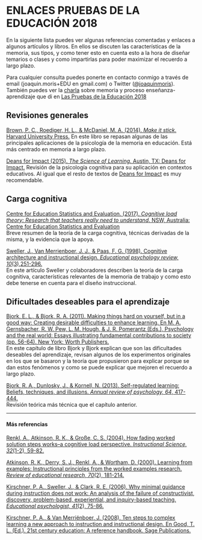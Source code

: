 # ENLACES PRUEBAS DE LA EDUCACIÓN 2018

En la siguiente lista puedes ver algunas referencias comentadas y enlaces a algunos artículos y libros. En ellos se discuten las características de la memoria, sus tipos, y como tener esto en cuenta esto a la hora de diseñar temarios o clases y como impartirlas para poder maximizar el recuerdo a largo plazo.

Para cualquier consulta puedes ponerte en contacto conmigo a través de email (joaquin.moris+EDU en gmail.com) o Twitter ([@joaquinmoris](https://twitter.com/joaquinmoris)). También puedes ver la [charla](https://culturacientifica.com/2018/03/01/papel-la-memoria-proceso-ensenanza-aprendizaje/) sobre memoria y proceso enseñanza-aprendizaje que di en [Las Pruebas de la Educación 2018](https://culturacientifica.com/series/las-pruebas-de-la-educacion/)

## Revisiones generales
[Brown, P. C., Roediger, H. L., & McDaniel, M. A. (2014). *Make it stick*. Harvard University Press.](https://books.google.es/books?id=oneWAwAAQBAJ&lpg=PR6&ots=rpMW6c5B8c&dq=make%20it%20stick&lr&hl=es&pg=PP1#v=onepage&q&f=false)
En este libro se repasan algunas de las principales aplicaciones de la psicología de la memoria en educación. Está más centrado en memoria a largo plazo.

[Deans for Impact (2015). *The Science of Learning*. Austin, TX: Deans for Impact.](https://deansforimpact.org/resources/the-science-of-learning/)
Revisión de la psicología cognitiva para su aplicación en contextos educativos. Al igual que el resto de textos de [Deans for Impact](https://deansforimpact.org/) es muy recomendable.

## Carga cognitiva

[Centre for Education Statistics and Evaluation. (2017). *Cognitive load theory: Research that teachers really need to understand*. NSW, Australia: Centre for Education Statistics and Evaluation ](https://www.cese.nsw.gov.au/images/stories/PDF/cognitive_load_theory_report_AA1.pdf)  
Breve resumen de la teoría de la carga cognitiva, técnicas derivadas de la misma, y la evidencia que la apoya.

[Sweller, J., Van Merrienboer, J. J., & Paas, F. G. (1998). Cognitive architecture and instructional design. *Educational psychology review, 10*(3),251-296.](https://www.researchgate.net/profile/Jeroen_J_G_Van_Merrienboer2/publication/200772805_Cognitive_Architecture_and_Instructional_Design/links/0c960526bd724886e8000000/Cognitive-Architecture-and-Instructional-Design.pdf "Enlace al artículo")  
En este artículo Sweller y colaboradores describen la teoría de la carga cognitiva, características relevantes de la memoria de trabajo y como esto debe tenerse en cuenta para el diseño instruccional.

## Dificultades deseables para el aprendizaje

[Bjork, E. L., & Bjork, R. A. (2011). Making things hard on yourself, but in a good way: Creating desirable difficulties to enhance learning. En M. A. Gernsbacher, R. W. Pew, L. M. Hough, & J. R. Pomerantz (Eds.), Psychology and the real world: Essays illustrating
fundamental contributions to society (pp. 56-64). New York: Worth Publishers.](https://bjorklab.psych.ucla.edu/wp-content/uploads/sites/13/2016/04/EBjork_RBjork_2011.pdf)  
En este capítulo de libro Bjork y Bjork explican que son las dificultades deseables del aprendizaje, revisan algunos de los experimentos originales en los que se basaron y la teoría que propusieron para explicar porque se dan estos fenómenos y como se puede explicar que mejoren el recuerdo a largo plazo.

[Bjork, R. A., Dunlosky, J., & Kornell, N. (2013). Self-regulated learning: Beliefs, techniques, and illusions. *Annual review of psychology, 64*, 417-444.](https://bjorklab.psych.ucla.edu/wp-content/uploads/sites/13/2016/07/RBjork_Dunlosky_Kornell_2013.pdf "Enlace al artículo")  
Revisión teórica más técnica que el capítulo anterior.



------------------------------------
#### Más referencias

[Renkl, A., Atkinson, R. K., & Große, C. S. (2004). How fading worked solution steps works–a cognitive load perspective. *Instructional Science, 32*(1-2), 59-82.](https://www.researchgate.net/profile/Alexander_Renkl/publication/225917831_How_Fading_Worked_Solution_Steps_Works_-_A_Cognitive_Load_Perspective/links/004635190a60e51573000000.pdf)

[Atkinson, R. K., Derry, S. J., Renkl, A., & Wortham, D. (2000). Learning from examples: Instructional principles from the worked examples research. *Review of educational research, 70*(2), 181-214.](http://citeseerx.ist.psu.edu/viewdoc/download?doi=10.1.1.115.1348&rep=rep1&type=pdf)

[Kirschner, P. A., Sweller, J., & Clark, R. E. (2006). Why minimal guidance during instruction does not work: An analysis of the failure of constructivist, discovery, problem-based, experiential, and inquiry-based teaching. *Educational psychologist, 41*(2), 75-86.](https://www.tandfonline.com/doi/pdf/10.1207/s15326985ep4102_1)

[Kirschner, P. A., & Van Merriënboer, J. (2008). Ten steps to complex learning a new approach to instruction and instructional design. En Good, T. L. (Ed.). 21st century education: A reference handbook. Sage Publications.](https://www.researchgate.net/profile/Jeroen_J_G_Van_Merrienboer2/publication/254912698_Ten_Steps_to_Complex_Learning_A_New_Approach_to_Instruction_and_Instructional_Design/links/0046353bbbded47bb2000000.pdf)
